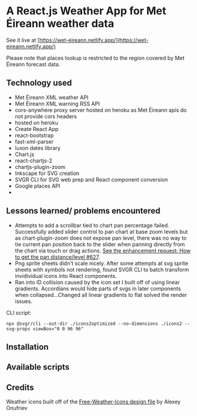 # A React.js Weather App for Met Éireann weather data

See it live at [https://wet-eireann.netlify.app/](https://wet-eireann.netlify.app/)

Please note that places lookup is restricted to the region covered by Met Éireann forecast data.

## Technology used

- Met Éireann XML weather API
- Met Éireann XML warning RSS API
- cors-anywhere proxy server hosted on heroku as Met Éireann apis do not provide cors headers
- hosted on heroku
- Create React App
- react-bootstrap
- fast-xml-parser
- luxon dates library
- Chart.js
- react-chartjs-2
- chartjs-plugin-zoom
- Inkscape for SVG creation
- SVGR CLI for SVG web prep and React component conversion
- Google places API
-

## Lessons learned/ problems encountered

- Attempts to add a scrollbar tied to chart pan percentage failed. Successfully added slider control to pan chart at base zoom levels but as chart-plugin-zoom does not expose pan level, there was no way to tie current pan position back to the slider when panning directly from the chart via touch or drag actions. [See the enhancement request: How to get the pan distance/level #627](https://github.com/chartjs/chartjs-plugin-zoom/issues/627).
- Png sprite sheets didn't scale nicely. After some attempts at svg sprite sheets with symbols not rendering, found SVGR CLI to batch transform invidividual icons into React components.
- Ran into ID collision caused by the icon set I built off of using linear gradients. Accordians would hide parts of svgs in later components when collapsed...Changed all linear gradients to flat solved the render issues.

CLI script:

```
npx @svgr/cli --out-dir ./icons2optimized --no-dimensions ./icons2 --svg-props viewBox="0 0 96 96"
```

## Installation

## Available scripts

## Credits

Weather icons built off of the [Free-Weather-Icons design file](https://dribbble.com/shots/3761552-Free-Weather-Icons) by Alexey Onufriev
